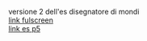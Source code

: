 versione 2 dell'es disegnatore di mondi  
[link fulscreen](https://editor.p5js.org/benedettb/full/Lyll7exIy)  
[link es p5](https://editor.p5js.org/benedettb/sketches/Lyll7exIy)  
